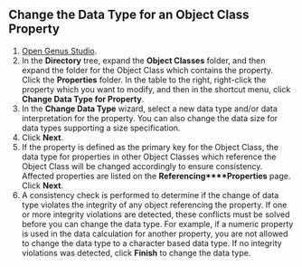 ## Change the Data Type for an Object Class Property

1.  [Open Genus Studio](../getting-started/how-to-open-genus-studio.md).
2.  In the **Directory** tree, expand the **Object Classes** folder, and then expand the folder for the Object Class which contains the property. Click the **Properties** folder. In the table to the right, right-click the property which you want to modify, and then in the shortcut menu, click **Change Data Type for Property**.
3.  In the **Change Data Type** wizard, select a new data type and/or data interpretation for the property. You can also change the data size for data types supporting a size specification.
4.  Click **Next**.
5.  If the property is defined as the primary key for the Object Class, the data type for properties in other Object Classes which reference the Object Class will be changed accordingly to ensure consistency. Affected properties are listed on the **Referencing****Properties** page. Click **Next**.
6.  A consistency check is performed to determine if the change of data type violates the integrity of any object referencing the property. If one or more integrity violations are detected, these conflicts must be solved before you can change the data type. For example, if a numeric property is used in the data calculation for another property, you are not allowed to change the data type to a character based data type. If no integrity violations was detected, click **Finish** to change the data type.